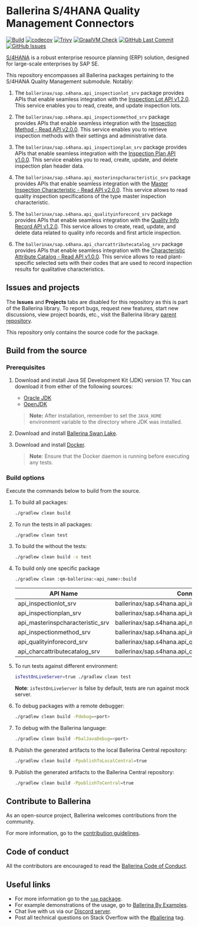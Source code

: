 # Ballerina S/4HANA Quality Management Connectors

[![Build](https://github.com/ballerina-platform/module-ballerinax-sap.s4hana.qm/actions/workflows/ci.yml/badge.svg)](https://github.com/ballerina-platform/module-ballerinax-sap.s4hana.qm/actions/workflows/ci.yml)
[![codecov](https://codecov.io/gh/ballerina-platform/module-ballerinax-sap.s4hana.qm/branch/main/graph/badge.svg)](https://codecov.io/gh/ballerina-platform/module-ballerinax-sap.s4hana.qm)
[![Trivy](https://github.com/ballerina-platform/module-ballerinax-sap.s4hana.qm/actions/workflows/trivy-scan.yml/badge.svg)](https://github.com/ballerina-platform/module-ballerinax-sap.s4hana.qm/actions/workflows/trivy-scan.yml)
[![GraalVM Check](https://github.com/ballerina-platform/module-ballerinax-sap.s4hana.qm/actions/workflows/build-with-bal-test-graalvm.yml/badge.svg)](https://github.com/ballerina-platform/module-ballerinax-sap.s4hana.qm/actions/workflows/build-with-bal-test-graalvm.yml)
[![GitHub Last Commit](https://img.shields.io/github/last-commit/ballerina-platform/module-ballerinax-sap.s4hana.qm.svg)](https://github.com/ballerina-platform/module-ballerinax-sap.s4hana.qm/commits/main)
[![GitHub Issues](https://img.shields.io/github/issues/ballerina-platform/ballerina-library/module/s4hana.svg?label=Open%20Issues)](https://github.com/ballerina-platform/ballerina-library/labels/module%2Fs4hana)

[S/4HANA](https://www.sap.com/india/products/erp/s4hana.html) is a robust enterprise resource planning (ERP) solution,
designed for large-scale enterprises by SAP SE.

This repository encompasses all Ballerina packages pertaining to the S/4HANA Quality Management submodule. Notably:

1. The `ballerinax/sap.s4hana.api_inspectionlot_srv` package provides APIs that enable seamless integration with
   the [Inspection Lot API v1.2.0](https://api.sap.com/api/API_INSPECTIONLOT_SRV/overview). This service enables you to
   read, create, and update inspection lots.

2. The `ballerinax/sap.s4hana.api_inspectionmethod_srv` package provides APIs that enable seamless integration with
   the [Inspection Method - Read API v2.0.0](https://api.sap.com/api/API_INSPECTIONMETHOD_SRV/overview). This service
   enables you to retrieve inspection methods with their settings and administrative data.

3. The `ballerinax/sap.s4hana.api_inspectionplan_srv` package provides APIs that enable seamless integration with
   the [Inspection Plan API v1.0.0](https://api.sap.com/api/API_INSPECTIONPLAN_SRV/overview). This service enables you
   to read, create, update, and delete inspection plan header data.

4. The `ballerinax/sap.s4hana.api_masterinspcharacteristic_srv` package provides APIs that enable seamless integration
   with
   the [Master Inspection Characteristic - Read API v2.0.0](https://api.sap.com/api/API_MASTERINSPCHARACTERISTIC_SRV/overview).
   This service allows to read quality inspection specifications of the type master inspection characteristic.

5. The `ballerinax/sap.s4hana.api_qualityinforecord_srv` package provides APIs that enable seamless integration with
   the [Quality Info Record API v1.2.0](https://api.sap.com/api/API_QUALITYINFORECORD_SRV/overview). This service allows
   to create, read, update, and delete data related to quality info records and first article inspection.

6. The `ballerinax/sap.s4hana.api_charcattributecatalog_srv` package provides APIs that enable seamless integration with
   the [Characteristic Attribute Catalog - Read API v1.0.0](https://api.sap.com/api/API_CHARCATTRIBUTECATALOG_SRV/overview).
   This service allows to read plant-specific selected sets with their codes that are used to record inspection results
   for qualitative characteristics.

## Issues and projects

The **Issues** and **Projects** tabs are disabled for this repository as this is part of the Ballerina library. To
report bugs, request new features, start new discussions, view project boards, etc., visit the Ballerina
library [parent repository](https://github.com/ballerina-platform/ballerina-library).

This repository only contains the source code for the package.

## Build from the source

### Prerequisites

1. Download and install Java SE Development Kit (JDK) version 17. You can download it from either of the following
   sources:

    * [Oracle JDK](https://www.oracle.com/java/technologies/downloads/)
    * [OpenJDK](https://adoptium.net/)

   > **Note:** After installation, remember to set the `JAVA_HOME` environment variable to the directory where JDK was
   installed.

2. Download and install [Ballerina Swan Lake](https://ballerina.io/).

3. Download and install [Docker](https://www.docker.com/get-started).

   > **Note**: Ensure that the Docker daemon is running before executing any tests.

### Build options

Execute the commands below to build from the source.

1. To build all packages:

   ```bash
   ./gradlew clean build
   ```

2. To run the tests in all packages:

   ```bash
   ./gradlew clean test
   ```

3. To build the without the tests:

   ```bash
   ./gradlew clean build -x test
   ```

4. To build only one specific package

   ```bash
   ./gradlew clean :qm-ballerina:<api_name>:build
   ```

   |           API Name               |                     Connector                          |
   | -------------------------------- | ------------------------------------------------------ |
   | api_inspectionlot_srv            | ballerinax/sap.s4hana.api_inspectionlot_srv            |
   | api_inspectionplan_srv           | ballerinax/sap.s4hana.api_inspectionplan_srv           |
   | api_masterinspcharacteristic_srv | ballerinax/sap.s4hana.api_masterinspcharacteristic_srv |
   | api_inspectionmethod_srv         | ballerinax/sap.s4hana.api_inspectionmethod_srv         |
   | api_qualityinforecord_srv        | ballerinax/sap.s4hana.api_qualityinforecord_srv        |
   | api_charcattributecatalog_srv    | ballerinax/sap.s4hana.api_charcattributecatalog_srv    |

5. To run tests against different environment:

   ```bash
   isTestOnLiveServer=true ./gradlew clean test 
   ```
   **Note**: `isTestOnLiveServer` is false by default, tests are run against mock server.

6. To debug packages with a remote debugger:

   ```bash
   ./gradlew clean build -Pdebug=<port>
   ```

7. To debug with the Ballerina language:

   ```bash
   ./gradlew clean build -PbalJavaDebug=<port>
   ```

8. Publish the generated artifacts to the local Ballerina Central repository:

    ```bash
    ./gradlew clean build -PpublishToLocalCentral=true
    ```

9. Publish the generated artifacts to the Ballerina Central repository:

   ```bash
   ./gradlew clean build -PpublishToCentral=true
   ```

## Contribute to Ballerina

As an open-source project, Ballerina welcomes contributions from the community.

For more information, go to the [contribution guidelines](https://github.com/ballerina-platform/ballerina-lang/blob/master/CONTRIBUTING.md).

## Code of conduct

All the contributors are encouraged to read the [Ballerina Code of Conduct](https://ballerina.io/code-of-conduct).

## Useful links

* For more information go to the [`sap` package](https://lib.ballerina.io/ballerinax/sap/latest).
* For example demonstrations of the usage, go to [Ballerina By Examples](https://ballerina.io/learn/by-example/).
* Chat live with us via our [Discord server](https://discord.gg/ballerinalang).
* Post all technical questions on Stack Overflow with the [#ballerina](https://stackoverflow.com/questions/tagged/ballerina) tag.
